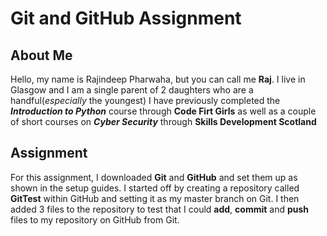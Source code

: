 # Git and GitHub Assignment

## About Me

Hello, my name is Rajindeep Pharwaha, but you can call me **Raj**.
I live in Glasgow and I am a single parent of 2 daughters who are a handful(*especially* the youngest)
I have previously completed the ***Introduction to Python*** course through **Code Firt Girls** as well as a couple of short courses on ***Cyber Security*** through **Skills Development Scotland**

## Assignment

For this assignment, I downloaded **Git** and **GitHub** and set them up as shown in the setup guides. 
I started off by creating a repository called **GitTest** within GitHub and setting it as my master branch on Git. I then added 3 files to the repository to test that I could **add**, **commit** and **push** files to my repository on GitHub from Git.
